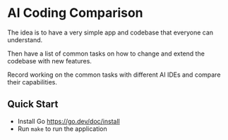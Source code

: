 # AI Coding Comparison

The idea is to have a very simple app and codebase that everyone can 
understand.

Then have a list of common tasks on how to change and extend the codebase
with new features.

Record working on the common tasks with different AI IDEs and compare their
capabilities.

## Quick Start

- Install Go https://go.dev/doc/install
- Run `make` to run the application




